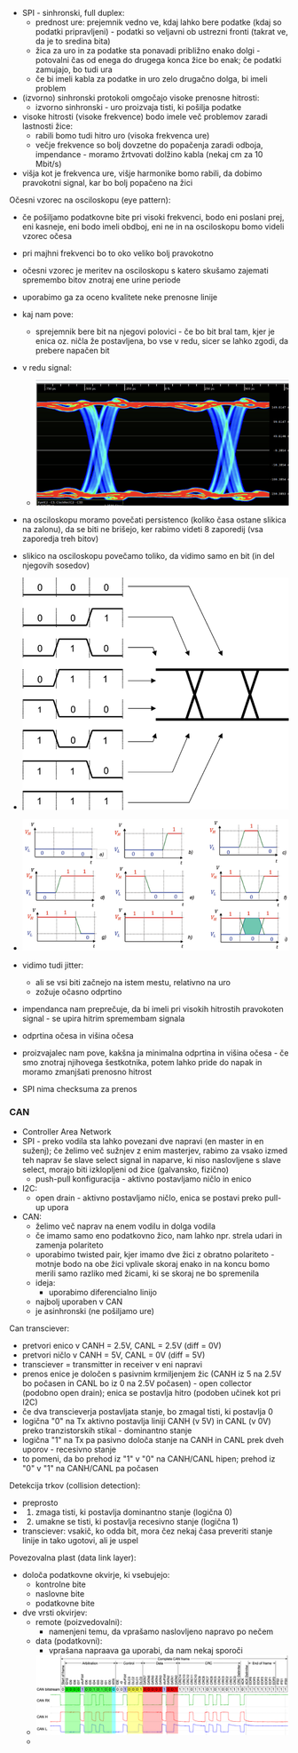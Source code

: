 - SPI - sinhronski, full duplex:
	- prednost ure: prejemnik vedno ve, kdaj lahko bere podatke (kdaj so podatki pripravljeni) - podatki so veljavni ob ustrezni fronti (takrat ve, da je to sredina bita)
	- žica za uro in za podatke sta ponavadi približno enako dolgi - potovalni čas od enega do drugega konca žice bo enak; če podatki zamujajo, bo tudi ura
	- če bi imeli kabla za podatke in uro zelo drugačno dolga, bi imeli problem
- (izvorno) sinhronski protokoli omgočajo visoke prenosne hitrosti:
	- izvorno sinhronski - uro proizvaja tisti, ki pošilja podatke
- visoke hitrosti (visoke frekvence) bodo imele več problemov zaradi lastnosti žice:
	- rabili bomo tudi hitro uro (visoka frekvenca ure)
	- večje frekvence so bolj dovzetne do popačenja zaradi odboja, impendance - moramo žrtvovati dolžino kabla (nekaj cm za 10 Mbit/s)
- višja kot je frekvenca ure, višje harmonike bomo rabili, da dobimo pravokotni signal, kar bo bolj popačeno na žici

Očesni vzorec na osciloskopu (eye pattern):
- če pošiljamo podatkovne bite pri visoki frekvenci, bodo eni poslani prej, eni kasneje, eni bodo imeli obdboj, eni ne in na osciloskopu bomo videli vzorec očesa
- pri majhni frekvenci bo to oko veliko bolj pravokotno
- očesni vzorec je meritev na osciloskopu s katero skušamo zajemati spremembo bitov znotraj ene urine periode
- uporabimo ga za oceno kvalitete neke prenosne linije
- kaj nam pove:
	- sprejemnik bere bit na njegovi polovici - če bo bit bral tam, kjer je enica oz. ničla že postavljena, bo vse v redu, sicer se lahko zgodi, da prebere napačen bit
- v redu signal:
	- ![400](../../Images3/Pasted%20image%2020250506164711.png)
- na osciloskopu moramo povečati persistenco (koliko časa ostane slikica na zalonu), da se biti ne brišejo, ker rabimo videti 8 zaporedij (vsa zaporedja treh bitov)
- slikico na osciloskopu povečamo toliko, da vidimo samo en bit (in del njegovih sosedov)
- ![400](../../Images3/Pasted%20image%2020250506165533.png)
- ![500](../../Images3/Pasted%20image%2020250506165603.png)
- vidimo tudi jitter:
	- ali se vsi biti začnejo na istem mestu, relativno na uro
	- zožuje očasno odprtino
- impendanca nam preprečuje, da bi imeli pri visokih hitrostih pravokoten signal - se upira hitrim spremembam signala
- odprtina očesa in višina očesa
- proizvajalec nam pove, kakšna ja minimalna odprtina in višina očesa - če smo znotraj njihovega šestkotnika, potem lahko pride do napak in moramo zmanjšati prenosno hitrost

- SPI nima checksuma za prenos

### CAN
- Controller Area Network
- SPI - preko vodila sta lahko povezani dve napravi (en master in en suženj); če želimo več sužnjev z enim masterjev, rabimo za vsako izmed teh naprav še slave select signal in naparve, ki niso naslovljene s slave select, morajo biti izklopljeni od žice (galvansko, fizično)
	- push-pull konfiguracija - aktivno postavljamo ničlo in enico
- I2C:
	- open drain - aktivno postavljamo ničlo, enica se postavi preko pull-up upora
- CAN:
	- želimo več naprav na enem vodilu in dolga vodila
	- če imamo samo eno podatkovno žico, nam lahko npr. strela udari in zamenja polariteto
	- uporabimo twisted pair, kjer imamo dve žici z obratno polariteto - motnje bodo na obe žici vplivale skoraj enako in na koncu bomo merili samo razliko med žicami, ki se skoraj ne bo spremenila
	- ideja:
		- uporabimo diferencialno linijo
	- najbolj uporaben v CAN
	- je asinhronski (ne pošiljamo ure)

Can transciever:
- pretvori enico v CANH = 2.5V, CANL = 2.5V (diff = 0V)
- pretvori ničlo v CANH = 5V, CANL = 0V (diff = 5V)
- transciever = transmitter in receiver v eni napravi
- prenos enice je določen s pasivnim krmiljenjem žic (CANH iz 5 na 2.5V bo počasen in CANL bo iz 0 na 2.5V počasen) - open collector (podobno open drain); enica se postavlja hitro (podoben učinek kot pri I2C)
- če dva transcieverja postavljata stanje, bo zmagal tisti, ki postavlja 0
- logična "0" na Tx aktivno postavlja liniji CANH (v 5V) in CANL (v 0V) preko tranzistorskih stikal - dominantno stanje
- logična "1" na Tx pa pasivno določa stanje na CANH in CANL prek dveh uporov - recesivno stanje
- to pomeni, da bo prehod iz "1" v "0" na CANH/CANL hipen; prehod iz "0" v "1" na CANH/CANL pa počasen

Detekcija trkov (collision detection):
- preprosto
- 1. zmaga tisti, ki postavlja dominantno stanje (logična 0)
- 2. umakne se tisti, ki postavlja recesivno stanje (logična 1)
- transciever: vsakič, ko odda bit, mora čez nekaj časa preveriti stanje linije in tako ugotovi, ali je uspel

Povezovalna plast (data link layer):
- določa podatkovne okvirje, ki vsebujejo:
	- kontrolne bite
	- naslovne bite
	- podatkovne bite
- dve vrsti okvirjev:
	- remote (poizvedovalni):
		- namenjeni temu, da vprašamo naslovljeno napravo po nečem
	- data (podatkovni):
		- vprašana napraava ga uporabi, da nam nekaj sporoči
	- ![600](../../Images3/Pasted%20image%2020250506183855.png)
	- 
